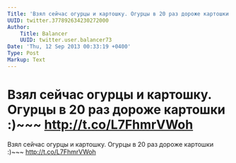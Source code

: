 ```yaml
---
Title: 'Взял сейчас огурцы и картошку. Огурцы в 20 раз дороже картошки :)~~~ http://t.co/L7FhmrVWoh'
UUID: twitter.377892634230272000
Author:
    Title: Balancer
    UUID: twitter.user.balancer73
Date: 'Thu, 12 Sep 2013 00:33:19 +0400'
Type: Post
Markup: Text
---
```


# Взял сейчас огурцы и картошку. Огурцы в 20 раз дороже картошки :)~~~ http://t.co/L7FhmrVWoh

Взял сейчас огурцы и картошку. Огурцы в 20 раз дороже
картошки :)~~~ http://t.co/L7FhmrVWoh